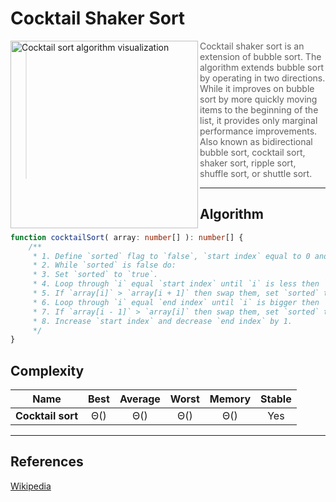 # Cocktail Shaker Sort

<img
    align="left" width="300px" alt="Cocktail sort algorithm visualization"
    src="https://upload.wikimedia.org/wikipedia/commons/e/ef/Sorting_shaker_sort_anim.gif"
/>

> Cocktail shaker sort is an extension of bubble sort. The algorithm extends bubble sort by operating in two directions.
> While it improves on bubble sort by more quickly moving items to the beginning of the list, it provides only marginal
> performance improvements.
> Also known as bidirectional bubble sort, cocktail sort, shaker sort, ripple sort, shuffle sort, or shuttle sort.

---

## Algorithm

```TypeScript
function cocktailSort( array: number[] ): number[] {
    /**
     * 1. Define `sorted` flag to `false`, `start index` equal to 0 and `end index` to `n-2`.
     * 2. While `sorted` is false do:
     * 3. Set `sorted` to `true`.
     * 4. Loop through `i` equal `start index` until `i` is less then `end index`.
     * 5. If `array[i]` > `array[i + 1]` then swap them, set `sorted` to `false`.
     * 6. Loop through `i` equal `end index` until `i` is bigger then `start index`.
     * 7. If `array[i - 1]` > `array[i]` then swap them, set `sorted` to `false`.
     * 8. Increase `start index` and decrease `end index` by 1.
     */
}
```

## Complexity

| Name           | Best            | Average                                 | Worst               | Memory    | Stable    |
| -------------- | :-------------: | :-------------------------------------: | :-----------------: | :-------: | :-------: |
| **Cocktail sort**  | Θ()   | Θ()   | Θ()    | Θ()      | Yes       |

---

## References

[Wikipedia](https://en.wikipedia.org/wiki/Cocktail_shaker_sort)
